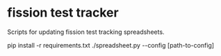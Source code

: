 # fission test tracker

Scripts for updating fission test tracking spreadsheets.

pip install -r requirements.txt
./spreadsheet.py --config [path-to-config]

